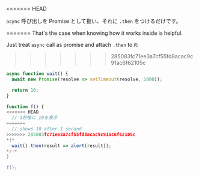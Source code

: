 
<<<<<<< HEAD

`async` 呼び出しを Promise として扱い、それに `.then` をつけるだけです。

=======
That's the case when knowing how it works inside is helpful.

Just treat `async` call as promise and attach `.then` to it:
>>>>>>> 285083fc71ee3a7cf55fd8acac9c91ac6f62105c
```js run
async function wait() {
  await new Promise(resolve => setTimeout(resolve, 1000));

  return 10;
}

function f() {
<<<<<<< HEAD
  // 1秒後に 10を表示
=======
  // shows 10 after 1 second
>>>>>>> 285083fc71ee3a7cf55fd8acac9c91ac6f62105c
*!*
  wait().then(result => alert(result));
*/!*
}

f();
```

